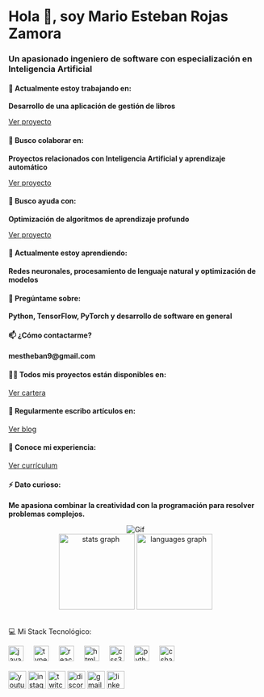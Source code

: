 
<h1>Hola 👋, soy <strong>Mario Esteban Rojas Zamora</strong></h1>

<h3>Un apasionado ingeniero de software con especialización en Inteligencia Artificial</h3>

<h4>🔭 Actualmente estoy trabajando en:</h4>
<p><strong>Desarrollo de una aplicación de gestión de libros</strong></p>
<a href="Enlace del proyecto">Ver proyecto</a>

<h4>👯 Busco colaborar en:</h4>
<p><strong>Proyectos relacionados con Inteligencia Artificial y aprendizaje automático</strong></p>
<a href="Enlace del proyecto">Ver proyecto</a>

<h4>🤝 Busco ayuda con:</h4>
<p><strong>Optimización de algoritmos de aprendizaje profundo</strong></p>
<a href="Enlace del proyecto">Ver proyecto</a>

<h4>🌱 Actualmente estoy aprendiendo:</h4>
<p><strong>Redes neuronales, procesamiento de lenguaje natural y optimización de modelos</strong></p>

<h4>💬 Pregúntame sobre:</h4>
<p><strong>Python, TensorFlow, PyTorch y desarrollo de software en general</strong></p>

<h4>📫 ¿Cómo contactarme?</h4>
<p><strong>mestheban9@gmail.com</strong></p>

<h4>👨‍💻 Todos mis proyectos están disponibles en:</h4>
<a href="Enlace de cartera">Ver cartera</a>

<h4>📝 Regularmente escribo artículos en:</h4>
<a href="Enlace del blog">Ver blog</a>

<h4>📄 Conoce mi experiencia:</h4>
<a href="Enlace de reanudación">Ver currículum</a>

<h4>⚡ Dato curioso:</h4>
<p><strong>Me apasiona combinar la creatividad con la programación para resolver problemas complejos.</strong></p>

<div align="center">
  <img src="https://i.pinimg.com/originals/66/c0/e2/66c0e225d3314628d1e898c537ec3180.gif" alt="Gif" />
</div>

<div align="center">
  <img src="https://github-readme-stats.vercel.app/api?username=maurodesouza&hide_title=false&hide_rank=false&show_icons=true&include_all_commits=true&count_private=true&disable_animations=false&theme=dark&locale=en&hide_border=false" height="150" alt="stats graph" />
  <img src="https://github-readme-stats.vercel.app/api/top-langs?username=maurodesouza&locale=en&hide_title=false&layout=compact&card_width=320&langs_count=5&theme=dark&hide_border=false" height="150" alt="languages graph" />
</div>

<br>

💻 Mi Stack Tecnológico:

<div align="left">
  <img src="https://cdn.jsdelivr.net/gh/devicons/devicon/icons/javascript/javascript-original.svg" height="30" alt="javascript logo" />
  <img width="12" />
  <img src="https://cdn.jsdelivr.net/gh/devicons/devicon/icons/typescript/typescript-original.svg" height="30" alt="typescript logo" />
  <img width="12" />
  <img src="https://cdn.jsdelivr.net/gh/devicons/devicon/icons/react/react-original.svg" height="30" alt="react logo" />
  <img width="12" />
  <img src="https://cdn.jsdelivr.net/gh/devicons/devicon/icons/html5/html5-original.svg" height="30" alt="html5 logo" />
  <img width="12" />
  <img src="https://cdn.jsdelivr.net/gh/devicons/devicon/icons/css3/css3-original.svg" height="30" alt="css3 logo" />
  <img width="12" />
  <img src="https://cdn.jsdelivr.net/gh/devicons/devicon/icons/python/python-original.svg" height="30" alt="python logo" />
  <img width="12" />
  <img src="https://cdn.jsdelivr.net/gh/devicons/devicon/icons/csharp/csharp-original.svg" height="30" alt="csharp logo" />
</div>

<br>

<div align="left">
  <img src="https://img.shields.io/static/v1?message=Youtube&logo=youtube&label=&color=FF0000&logoColor=white&labelColor=&style=for-the-badge" height="35" alt="youtube logo" />
  <img src="https://img.shields.io/static/v1?message=Instagram&logo=instagram&label=&color=E4405F&logoColor=white&labelColor=&style=for-the-badge" height="35" alt="instagram logo" />
  <img src="https://img.shields.io/static/v1?message=Twitch&logo=twitch&label=&color=9146FF&logoColor=white&labelColor=&style=for-the-badge" height="35" alt="twitch logo" />
  <img src="https://img.shields.io/static/v1?message=Discord&logo=discord&label=&color=7289DA&logoColor=white&labelColor=&style=for-the-badge" height="35" alt="discord logo" />
  <img src="https://img.shields.io/static/v1?message=Gmail&logo=gmail&label=&color=D14836&logoColor=white&labelColor=&style=for-the-badge" height="35" alt="gmail logo" />
  <img src="https://img.shields.io/static/v1?message=LinkedIn&logo=linkedin&label=&color=0077B5&logoColor=white&labelColor=&style=for-the-badge" height="35" alt="linkedin logo" />
</div>

<br clear="both">

<!-- Aquí puedes añadir lo que desees, por ejemplo, una nueva imagen o texto adicional -->

<br>



